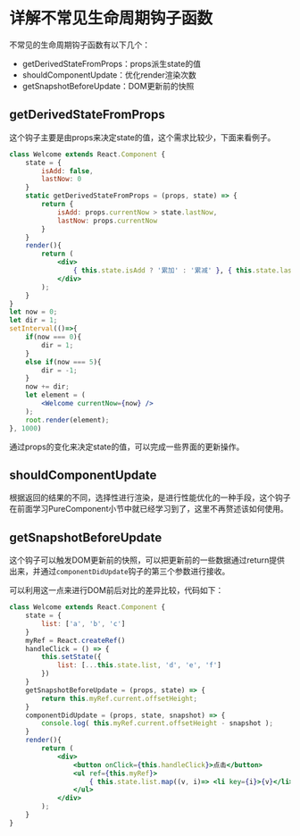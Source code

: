 # 详解不常见生命周期钩子函数

不常见的生命周期钩子函数有以下几个：

- getDerivedStateFromProps：props派生state的值
- shouldComponentUpdate：优化render渲染次数
- getSnapshotBeforeUpdate：DOM更新前的快照

## getDerivedStateFromProps

这个钩子主要是由props来决定state的值，这个需求比较少，下面来看例子。

```jsx
class Welcome extends React.Component {
    state = {
        isAdd: false,
        lastNow: 0
    }
    static getDerivedStateFromProps = (props, state) => {
        return {
            isAdd: props.currentNow > state.lastNow,
            lastNow: props.currentNow
        }
    }
    render(){
        return (
            <div>
                { this.state.isAdd ? '累加' : '累减' }, { this.state.lastNow }
            </div>
        );
    }
}
let now = 0;
let dir = 1;
setInterval(()=>{
    if(now === 0){
        dir = 1;
    }
    else if(now === 5){
        dir = -1;
    }
    now += dir;
    let element = (
        <Welcome currentNow={now} />
    );
    root.render(element);
}, 1000)
```

 通过props的变化来决定state的值，可以完成一些界面的更新操作。

## shouldComponentUpdate

根据返回的结果的不同，选择性进行渲染，是进行性能优化的一种手段，这个钩子在前面学习PureComponent小节中就已经学习到了，这里不再赘述该如何使用。

## getSnapshotBeforeUpdate

这个钩子可以触发DOM更新前的快照，可以把更新前的一些数据通过return提供出来，并通过`componentDidUpdate`钩子的第三个参数进行接收。

可以利用这一点来进行DOM前后对比的差异比较，代码如下：

```jsx
class Welcome extends React.Component {
    state = {
        list: ['a', 'b', 'c']
    }
    myRef = React.createRef()
    handleClick = () => {
        this.setState({
            list: [...this.state.list, 'd', 'e', 'f']
        })
    }
    getSnapshotBeforeUpdate = (props, state) => {
        return this.myRef.current.offsetHeight;
    }
    componentDidUpdate = (props, state, snapshot) => {
        console.log( this.myRef.current.offsetHeight - snapshot );
    }
    render(){
        return (
            <div>
                <button onClick={this.handleClick}>点击</button>
                <ul ref={this.myRef}>
                    { this.state.list.map((v, i)=> <li key={i}>{v}</li>) }
                </ul>
            </div>
        );
    }
}
```
